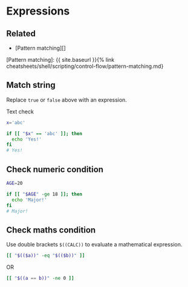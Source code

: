 # Expressions

## Related

- [Pattern matching][]

[Pattern matching]: {{ site.baseurl }}{% link cheatsheets/shell/scripting/control-flow/pattern-matching.md}


## Match string

Replace `true` or `false` above with an expression.

Text check

```sh
x='abc'

if [[ "$x" == 'abc' ]]; then
  echo 'Yes!'
fi
# Yes!
```

## Check numeric condition

```sh
AGE=20

if [[ "$AGE" -ge 18 ]]; then
  echo 'Major!'
fi
# Major!
```

## Check maths condition

Use double brackets `$((CALC))` to evaluate a mathematical expression.

```sh
[[ "$(($a))" -eq "$(($b))" ]]
```

OR

```sh
[[ "$((a == b))" -ne 0 ]]
```
